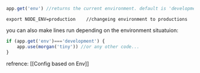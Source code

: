 ```js
app.get('env') //returns the current environment. default is 'development'
```
```cli
export NODE_ENV=production    //changeing environment to productions
```

you can also make lines run depending on the environment situatuion:
```js
if (app.get('env')==='development') {
	app.use(morgan('tiny')) //or any other code...
}
```

refrence: [[Config based on Env]] 